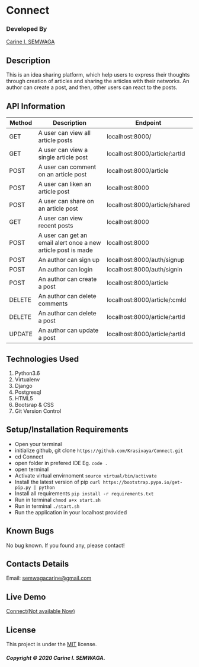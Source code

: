 # Connect

### Developed By
[Carine I. SEMWAGA](https://github.com/Krasivaya)

## Description
This is an idea sharing platform, which help users to express their thoughts through creation of articles and sharing the articles with their networks. An author can create a post, and then, other users can react to the posts.

## API Information

|   Method   |   Description   |   Endpoint  |
|  -------   |   ---   |   ---   |
|   GET    |   A user can view all article posts  |   localhost:8000/  |
|   GET |   A user can view a single article post  |   localhost:8000/article/:artId   |
|   POST  |   A user can comment on an article post  |   localhost:8000/article |
|  POST |   A user can liken an article post  |   localhost:8000  |
| POST    |   A user can share on an article post  |   localhost:8000/article/shared  |
|   GET    |   A user can view recent posts   |   localhost:8000    |
|   POST   |   A user can get an email alert once a new article post is made  |   localhost:8000 |
|   POST  |   An author can sign up  |   localhost:8000/auth/signup   |
| POST    |   An author can login  |   localhost:8000/auth/signin    |
|   POST    |   An author can create a post    |   localhost:8000/article    |
|   DELETE   |   An author can delete comments  |   localhost:8000/article/:cmId |
|   DELETE    |   An author can delete a post  |   localhost:8000/article/:artId    |
|   UPDATE    |   An author can update a post  |   localhost:8000/article/:artId    |


## Technologies Used

1. Python3.6
2. Virtualenv
3. Django 
4. Postgresql
5. HTML5 
6. Bootsrap & CSS
7. Git Version Control 

## Setup/Installation Requirements

* Open your terminal
* initialize github, git clone ` https://github.com/Krasivaya/Connect.git `
* cd Connect
* open folder in prefered IDE Eg. ` code . `
* open terminal
* Activate virtual envirnoment `source virtual/bin/activate`
* Install the latest version of pip `curl https://bootstrap.pypa.io/get-pip.py | python`
* Install all requirements `pip install -r requirements.txt`
* Run in terminal `chmod a+x start.sh`
* Run in terminal `./start.sh`
* Run the application in your localhost provided

## Known Bugs
No bug known. If you found any, please contact!

## Contacts Details
Email: semwagacarine@gmail.com

## Live Demo
[Connect(Not available Now)]()

## License
This project is under the [MIT](https://github.com/Krasivaya/github/blob/master/LICENSE) license.

##### Copyright © 2020 Carine I. SEMWAGA.